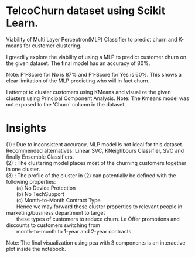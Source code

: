 # TelcoChurn dataset using Scikit Learn.
Viability of Multi Layer Perceptron(MLP) Classifier to predict churn and K-means for customer clustering.

I greedily explore the viability of using a MLP to predict customer churn on the given dataset.
The final model has an accuracy of 80%.

Note: F1-Score for No is 87% and F1-Score for Yes is 60%. This shows a clear limitation of the MLP predicting who will in fact churn.

I attempt to cluster customers using KMeans and visualize the given clusters using Principal Component Analysis.
Note: The Kmeans model was not exposed to the 'Churn' column in the dataset.

# Insights
(1) : Due to inconsistent accuracy, MLP model is not ideal for this dataset. Recommended alternatives: Linear SVC, KNeighbours Classifier, SVC and finally Ensemble Classifiers. <br>
(2) : The clustering model places most of the churning customers together in one cluster. <br>
(3) : The profile of the cluster in (2) can potentially be defined with the following properties:<br />
  (a) No Device Protection<br />
  (b) No TechSupport<br />
  (c) Month-to-Month Contract Type<br />
  Hence we may forward these cluster properties to relevant people in marketing/business department to target<br /> 
  these types of customers to reduce churn. i.e Offer promotions and discounts to customers switching from<br />
  month-to-month to 1-year and 2-year contracts.<br />
  
Note: The final visualization using pca with 3 components is an interactive plot inside the notebook.
